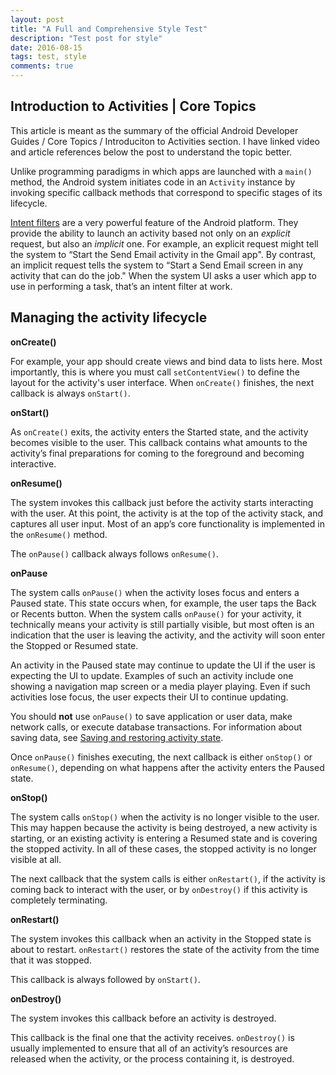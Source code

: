 ```yaml
---
layout: post
title: "A Full and Comprehensive Style Test"
description: "Test post for style"
date: 2016-08-15
tags: test, style
comments: true
---
```


## Introduction to Activities | Core Topics

This article is meant as the summary of the official Android Developer Guides / Core Topics / Introduciton to Activities section. I have linked video and article references below the post to understand the topic better.

Unlike programming paradigms in
which apps are launched with a `main()` method, the Android
system initiates code in an `Activity` instance by
invoking specific callback methods that correspond to specific stages of
its lifecycle.

[Intent filters](https://developer.android.com/guide/components/intents-filters.html)
are a very powerful feature of the Android platform. They
provide the ability to launch an activity based not only on an
*explicit* request, but also an *implicit* one. For example,
an explicit request might tell the system to “Start the Send Email activity
in the Gmail app". By contrast, an implicit request tells the
system to “Start a Send Email screen in any
activity that can do the job." When the system UI asks a user which app to use
in performing a task, that’s an intent filter at work.

## Managing the activity lifecycle

**onCreate()**

For example, your app should create views and bind data to lists here. Most importantly, this is where you must call `setContentView()` to define the layout for the activity's user interface. When `onCreate()` finishes, the next callback is always `onStart()`. 

**onStart()**

As `onCreate()` exits, the activity enters the Started state, and the activity becomes visible to the user. This callback contains what amounts to the activity’s final preparations for coming to the foreground and becoming interactive. 

**onResume()**

The system invokes this callback just before the activity starts interacting with the user. At this point, the activity is at the top of the activity stack, and captures all user input. Most of an app’s core functionality is implemented in the `onResume()` method. 

The `onPause()` callback always follows `onResume()`. 

**onPause**

 The system calls `onPause()` when the activity loses focus and enters a Paused state. This state occurs when, for example, the user taps the Back or Recents button. When the system calls `onPause()` for your activity, it technically means your activity is still partially visible, but most often is an indication that the user is leaving the activity, and the activity will soon enter the Stopped or Resumed state. 

 An activity in the Paused state may continue to update the UI if the user is expecting the UI to update. Examples of such an activity include one showing a navigation map screen or a media player playing. Even if such activities lose focus, the user expects their UI to continue updating. 

 You should **not** use `onPause()` to save application or user data, make network calls, or execute database transactions. For information about saving data, see [ Saving and restoring activity state](https://developer.android.com/guide/components/activities/activity-lifecycle.html#saras). 

 Once `onPause()` finishes executing, the next callback is either `onStop()` or `onResume()`, depending on what happens after the activity enters the Paused state. 

**onStop()**

The system calls `onStop()` when the activity is no longer visible to the user. This may happen because the activity is being destroyed, a new activity is starting, or an existing activity is entering a Resumed state and is covering the stopped activity. In all of these cases, the stopped activity is no longer visible at all. 

The next callback that the system calls is either `onRestart()`, if the activity is coming back to interact with the user, or by `onDestroy()` if this activity is completely terminating. 

**onRestart()**

The system invokes this callback when an activity in the Stopped state is about to restart. `onRestart()` restores the state of the activity from the time that it was stopped. 

This callback is always followed by `onStart()`. 

**onDestroy()**

The system invokes this callback before an activity is destroyed. 

This callback is the final one that the activity receives. `onDestroy()` is usually implemented to ensure that all of an activity’s resources are released when the activity, or the process containing it, is destroyed. 
